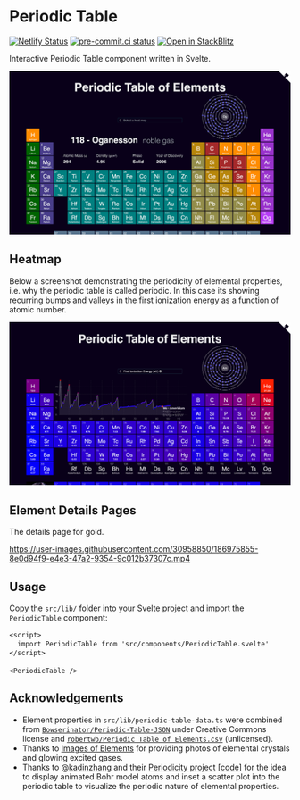 # Periodic Table

[![Netlify Status](https://api.netlify.com/api/v1/badges/42b5fd04-c538-4e3c-bd69-73e383989cfd/deploy-status)](https://app.netlify.com/sites/ptable-elements/deploys)
[![pre-commit.ci status](https://results.pre-commit.ci/badge/github/janosh/periodic-table/main.svg?badge_token=nUqJfPCFS4uyMwcFSDIfdQ)](https://results.pre-commit.ci/latest/github/janosh/periodic-table/main?badge_token=nUqJfPCFS4uyMwcFSDIfdQ)
[![Open in StackBlitz](https://img.shields.io/badge/Open%20in-StackBlitz-darkblue?logo=pytorchlightning)](https://stackblitz.com/github/janosh/periodic-table)

Interactive Periodic Table component written in Svelte.

![Screenshot of periodic table](static/2022-08-08-screenshot.png)

## Heatmap

Below a screenshot demonstrating the periodicity of elemental properties, i.e. why the periodic table is called periodic. In this case its showing recurring bumps and valleys in the first ionization energy as a function of atomic number.

![Screenshot of periodic table heatmap](static/2022-08-08-screenshot-heatmap.png)

## Element Details Pages

The details page for gold.

<https://user-images.githubusercontent.com/30958850/186975855-8e0d94f9-e4e3-47a2-9354-9c012b37307c.mp4>

## Usage

Copy the `src/lib/` folder into your Svelte project and import the `PeriodicTable` component:

```svelte
<script>
  import PeriodicTable from 'src/components/PeriodicTable.svelte'
</script>

<PeriodicTable />
```

## Acknowledgements

- Element properties in `src/lib/periodic-table-data.ts` were combined from [`Bowserinator/Periodic-Table-JSON`](https://github.com/Bowserinator/Periodic-Table-JSON/blob/master/PeriodicTableJSON.json) under Creative Commons license and [`robertwb/Periodic Table of Elements.csv`](https://gist.github.com/robertwb/22aa4dbfb6bcecd94f2176caa912b952) (unlicensed).
- Thanks to [Images of Elements](https://images-of-elements.com) for providing photos of elemental crystals and glowing excited gases.
- Thanks to [@kadinzhang](https://github.com/kadinzhang) and their [Periodicity project](https://ptable.netlify.app) [[code](https://github.com/kadinzhang/Periodicity)] for the idea to display animated Bohr model atoms and inset a scatter plot into the periodic table to visualize the periodic nature of elemental properties.
